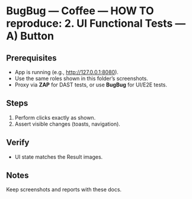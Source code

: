 ﻿# BugBug — Coffee — HOW TO reproduce: 2. UI Functional Tests — A) Button

## Prerequisites

- App is running (e.g., http://127.0.0.1:8080).
- Use the same roles shown in this folder’s screenshots.
- Proxy via **ZAP** for DAST tests, or use **BugBug** for UI/E2E tests.

## Steps

1. Perform clicks exactly as shown.
2. Assert visible changes (toasts, navigation).

## Verify

- UI state matches the Result images.

## Notes

Keep screenshots and reports with these docs.


